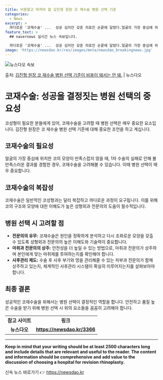 ```yaml
---
title: 비용말고 따져야 할 김진형 원장 코 재수술 병원 선택 기준
categories:
  - News
excerpt: >
  까다로운 '코재수술' ...  성공 심미안 갖춘 의료진 손끝에 달렸다.얼굴의 가장 중심에 위치한 코의 모양이…
feature_text: >
  ## navernews 실시간 뉴스 속보입니다.

  까다로운 '코재수술' ...  성공 심미안 갖춘 의료진 손끝에 달렸다.얼굴의 가장 중심에 위치한 코의 모양이…
image: 'https://newsdao.kr/res/images/meta/newsdao_breakingnews.jpg'
---
```


![뉴스다오 속보](https://newsdao.kr/res/images/meta/newsdao_breakingnews.jpg)

<p>출처: <a href="https://newsdao.kr/3366" rel="dofollow">김진형 원장 코 재수술 병원 선택 기준이 비용이 돼서는 안 돼.</a> | 뉴스다오</p>

<h1>코재수술: 성공을 결정짓는 병원 선택의 중요성</h1>
<p data-ke-size="size16">코성형이 필요한 분들에게 있어, 코재수술을 고려할 때 병원 선택은 매우 중요한 요소입니다. 김진형 원장은 코 재수술 병원 선택 기준에 대해 중요한 조언을 하고 계십니다. </p>

<h2 data-ke-size="size26">코재수술의 필요성</h2>
<p data-ke-size="size16">얼굴의 가장 중심에 위치한 코의 모양이 만족스럽지 않을 때, 1차 수술의 실패로 인해 불만족스러운 결과를 경험한 경우, 코재수술을 고려해볼 수 있습니다. 이때 병원 선택이 매우 중요합니다.</p>

<h2 data-ke-size="size26">코재수술의 복잡성</h2>
<p data-ke-size="size16">코재수술은 일반적인 코성형과는 달리 복잡하고 까다로운 과정이 요구됩니다. 이를 위해 코의 구조와 모양에 대한 이해도가 높은 성형외과 전문의의 도움이 필수적입니다.</p>

<h2 data-ke-size="size26">병원 선택 시 고려할 점</h2>
<ul>
    <li><b>전문의의 유무:</b> 코재수술은 원인을 정확하게 분석하고 다시 조화로운 모양을 갖출 수 있도록 성형외과 전문의의 높은 이해도와 기술력이 중요합니다.</li>
    <li><b>마취과 전문의의 상주:</b> 안전성을 더 높일 수 있는 방법으로, 마취과 전문의가 상주하며 본인에게 맞는 마취제를 투여하는지를 확인해야 합니다.</li>
    <li><b>사후관리 제도:</b> 수술 후 사후 부기와 멍을 관리해줄 수 있는 피부과 전문의가 함께 상주하고 있는지, 체계적인 사후관리 시스템이 확실히 이루어지는지를 살펴보아야 합니다.</li>
</ul>

<h2 data-ke-size="size26">최종 결론</h2>
<p data-ke-size="size16">성공적인 코재수술을 위해서는 병원 선택이 결정적인 역할을 합니다. 안전하고 품질 높은 수술을 받기 위해 병원 선택 시 위의 요소들을 꼼꼼히 고려해야 합니다.</p>

<table>
    <tr>
        <td style="text-align: center; height: 17px;"><b>참고 사이트</b></td>
        <td style="text-align: center; height: 17px;"><b>링크</b></td>
    </tr>
    <tr>
        <td style="text-align: center; height: 17px;"><b>뉴스다오</b></td>
        <td style="text-align: center; height: 17px;"><b><a href="https://newsdao.kr/3366">https://newsdao.kr/3366</a></b></td>
    </tr>
</table>
<hr>
<p data-ke-size="size16"><b>Keep in mind that your writing should be at least 2500 characters long and include details that are relevant and useful to the reader. The content and information should be comprehensive and add value to the discussion of choosing a hospital for revision rhinoplasty.</b></p> 

신속 뉴스 바로가기 👉 <a href="https://newsdao.kr" rel="dofollow">https://newsdao.kr</a>


